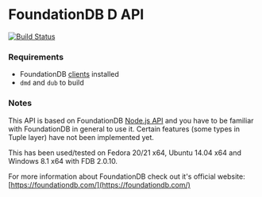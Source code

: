 # FoundationDB D API #

[![Build Status](https://api.travis-ci.org/GeorgeSapkin/fdb-d.png)](https://travis-ci.org/GeorgeSapkin/fdb-d)

### Requirements ###

* FoundationDB [clients](https://foundationdb.com/get) installed
* `dmd` and `dub` to build

### Notes ###

This API is based on FoundationDB [Node.js API](https://foundationdb.com/key-value-store/documentation/api-node.html) and you have to be familiar with FoundationDB in general to use it. Certain features (some types in Tuple layer) have not been implemented yet.

This has been used/tested on Fedora 20/21 x64, Ubuntu 14.04 x64 and Windows 8.1 x64 with FDB 2.0.10.

For more information about FoundationDB check out it's official website: [https://foundationdb.com/](https://foundationdb.com/)
